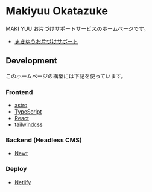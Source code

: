 # Makiyuu Okatazuke

MAKI YUU お片づけサポートサービスのホームページです。

- [まきゆうお片づけサポート](https://makiyuu-okatazuke.netlify.app/)

## Development

このホームページの構築には下記を使っています。

### Frontend

- [astro](https://astro.build/)
- [TypeScript](https://www.typescriptlang.org/)
- [React](https://ja.react.dev/)
- [tailwindcss](https://tailwindcss.com/)

### Backend (Headless CMS)

- [Newt](https://www.newt.so/)

### Deploy

- [Netlify](https://www.netlify.com/)
